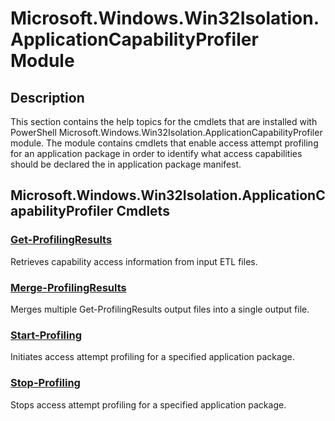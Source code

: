 # Microsoft.Windows.Win32Isolation.ApplicationCapabilityProfiler Module

## Description

This section contains the help topics for the cmdlets that are installed with PowerShell
Microsoft.Windows.Win32Isolation.ApplicationCapabilityProfiler module. The module contains cmdlets that enable access attempt profiling for
an application package in order to identify what access capabilities should be declared the in application package manifest.

## Microsoft.Windows.Win32Isolation.ApplicationCapabilityProfiler Cmdlets

### [Get-ProfilingResults](Get-ProfilingResults.md)
Retrieves capability access information from input ETL files.

### [Merge-ProfilingResults](Merge-ProfilingResults.md)
Merges multiple Get-ProfilingResults output files into a single output file.

### [Start-Profiling](Start-Profiling.md)
Initiates access attempt profiling for a specified application package.

### [Stop-Profiling](Stop-Profiling.md)
Stops access attempt profiling for a specified application package.